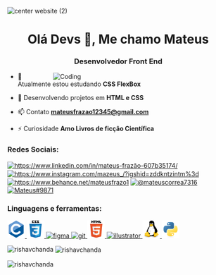    ![center website (2)](https://user-images.githubusercontent.com/80266733/215848440-0e87e415-486f-4fff-95ad-bde91a47e924.gif)



<h1 align="center">Olá Devs 👋, Me chamo Mateus</h1>
<h3 align="center">Desenvolvedor Front End </h3>
<img align="right" alt="Coding" width="400" src="https://media.tenor.com/NOYF3f82b_gAAAAC/programmer.gif">



- 🔭 Atualmente estou estudando **CSS FlexBox**

- 🌱 Desenvolvendo projetos em  **HTML e CSS**

- 📫 Contato  **mateusfrazao12345@gmail.com**

- ⚡ Curiosidade **Amo Livros de ficção Científica**

<h3 align="left">Redes Sociais:</h3>
<p align="left">
<a href="https://linkedin.com/in/https://www.linkedin.com/in/mateus-frazão-607b35174/" target="blank"><img align="center" src="https://raw.githubusercontent.com/rahuldkjain/github-profile-readme-generator/master/src/images/icons/Social/linked-in-alt.svg" alt="https://www.linkedin.com/in/mateus-frazão-607b35174/" height="30" width="40" /></a>
<a href="https://instagram.com/https://www.instagram.com/mazeus_/?igshid=zddkntzintm%3d" target="blank"><img align="center" src="https://raw.githubusercontent.com/rahuldkjain/github-profile-readme-generator/master/src/images/icons/Social/instagram.svg" alt="https://www.instagram.com/mazeus_/?igshid=zddkntzintm%3d" height="30" width="40" /></a>
<a href="https://www.behance.net/https://www.behance.net/mateusfrazo1" target="blank"><img align="center" src="https://raw.githubusercontent.com/rahuldkjain/github-profile-readme-generator/master/src/images/icons/Social/behance.svg" alt="https://www.behance.net/mateusfrazo1" height="30" width="40" /></a>
<a href="https://www.youtube.com/c/@mateuscorrea7316" target="blank"><img align="center" src="https://raw.githubusercontent.com/rahuldkjain/github-profile-readme-generator/master/src/images/icons/Social/youtube.svg" alt="@mateuscorrea7316" height="30" width="40" /></a>
<a href="https://discord.gg/Mateus#9871" target="blank"><img align="center" src="https://raw.githubusercontent.com/rahuldkjain/github-profile-readme-generator/master/src/images/icons/Social/discord.svg" alt="Mateus#9871" height="30" width="40" /></a>
</p>

<h3 align="left">Linguagens e ferramentas:</h3>
<p align="left"> <a href="https://www.cprogramming.com/" target="_blank" rel="noreferrer"> <img src="https://raw.githubusercontent.com/devicons/devicon/master/icons/c/c-original.svg" alt="c" width="40" height="40"/> </a> <a href="https://www.w3schools.com/css/" target="_blank" rel="noreferrer"> <img src="https://raw.githubusercontent.com/devicons/devicon/master/icons/css3/css3-original-wordmark.svg" alt="css3" width="40" height="40"/> </a> <a href="https://www.figma.com/" target="_blank" rel="noreferrer"> <img src="https://www.vectorlogo.zone/logos/figma/figma-icon.svg" alt="figma" width="40" height="40"/> </a> <a href="https://git-scm.com/" target="_blank" rel="noreferrer"> <img src="https://www.vectorlogo.zone/logos/git-scm/git-scm-icon.svg" alt="git" width="40" height="40"/> </a> <a href="https://www.w3.org/html/" target="_blank" rel="noreferrer"> <img src="https://raw.githubusercontent.com/devicons/devicon/master/icons/html5/html5-original-wordmark.svg" alt="html5" width="40" height="40"/> </a> <a href="https://www.adobe.com/in/products/illustrator.html" target="_blank" rel="noreferrer"> <img src="https://www.vectorlogo.zone/logos/adobe_illustrator/adobe_illustrator-icon.svg" alt="illustrator" width="40" height="40"/> </a> <a href="https://www.linux.org/" target="_blank" rel="noreferrer"> <img src="https://raw.githubusercontent.com/devicons/devicon/master/icons/linux/linux-original.svg" alt="linux" width="40" height="40"/> </a> <a href="https://www.python.org" target="_blank" rel="noreferrer"> <img src="https://raw.githubusercontent.com/devicons/devicon/master/icons/python/python-original.svg" alt="python" width="40" height="40"/> </a> </p>




<p><img align="left" src="https://github-readme-stats.vercel.app/api/top-langs?username=MateusFrazao123&show_icons=true&locale=en&layout=compact&theme=tokyonight" alt="rishavchanda" /></p>

<p>&nbsp;<img align="center" src="https://github-readme-stats.vercel.app/api?username=MateusFrazao123&show_icons=true&locale=en&theme=tokyonight" alt="rishavchanda" /></p>

<p><img align="center" src="https://github-readme-streak-stats.herokuapp.com/?user=MateusFrazao123&&theme=tokyonight" alt="rishavchanda" /></p>
